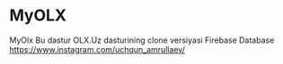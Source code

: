 # MyOLX
MyOlx 
Bu dastur  OLX.Uz dasturining clone versiyasi
Firebase
Database
https://www.instagram.com/uchqun_amrullaev/
